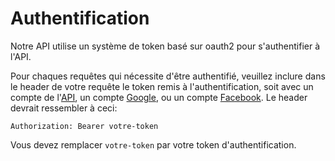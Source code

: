# Authentification

Notre API utilise un système de token basé sur oauth2 pour s'authentifier à l'API.

Pour chaques requêtes qui nécessite d'être authentifié, veuillez inclure dans le header de votre requête le token remis à l'authentification, soit avec un compte de l'[API](#connection), un compte [Google](#se-connecter-avec-google), ou un compte [Facebook](#se-connecter-avec-facebook). Le header devrait ressembler à ceci:

`Authorization: Bearer votre-token`

<aside class="notice">
Vous devez remplacer <code>votre-token</code> par votre token d'authentification.
</aside>
